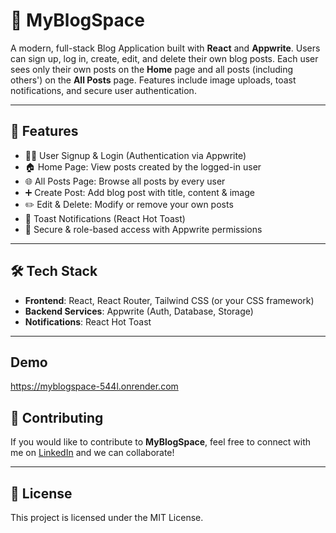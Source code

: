 # 📝 MyBlogSpace

A modern, full-stack Blog Application built with **React** and **Appwrite**. Users can sign up, log in, create, edit, and delete their own blog posts. Each user sees only their own posts on the **Home** page and all posts (including others') on the **All Posts** page. Features include image uploads, toast notifications, and secure user authentication.

---

## 🚀 Features

- 🧑‍💻 User Signup & Login (Authentication via Appwrite)
- 🏠 Home Page: View posts created by the logged-in user
- 🌐 All Posts Page: Browse all posts by every user
- ➕ Create Post: Add blog post with title, content & image
- ✏️ Edit & Delete: Modify or remove your own posts
- 🔔 Toast Notifications (React Hot Toast)
- 🔐 Secure & role-based access with Appwrite permissions

---

## 🛠 Tech Stack

- **Frontend**: React, React Router, Tailwind CSS (or your CSS framework)
- **Backend Services**: Appwrite (Auth, Database, Storage)
- **Notifications**: React Hot Toast

---

## Demo

https://myblogspace-544l.onrender.com

## 🤝 Contributing

If you would like to contribute to **MyBlogSpace**, feel free to connect with me on [LinkedIn](https://www.linkedin.com/in/zubair-alam-/) and we can collaborate!

---

## 📄 License

This project is licensed under the MIT License.
